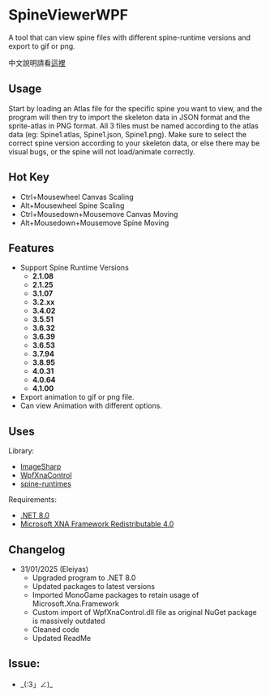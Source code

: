 # SpineViewerWPF
A tool that can view spine files with different spine-runtime versions and export to gif or png.

中文說明請看[這裡](README_zhTW.md)

## Usage
Start by loading an Atlas file for the specific spine you want to view, and the program will then try to import the skeleton data in JSON format and the sprite-atlas in PNG format. All 3 files must be named according to the atlas data (eg: Spine1.atlas, Spine1.json, Spine1.png). Make sure to select the correct spine version according to your skeleton data, or else there may be visual bugs, or the spine will not load/animate correctly. 


## Hot Key
* Ctrl+Mousewheel  Canvas Scaling
* Alt+Mousewheel  Spine Scaling
* Ctrl+Mousedown+Mousemove  Canvas Moving
* Alt+Mousedown+Mousemove  Spine Moving

## Features
* Support Spine Runtime Versions 
  * **2.1.08**
  * **2.1.25**
  * **3.1.07**
  * **3.2.xx**
  * **3.4.02**
  * **3.5.51**
  * **3.6.32**
  * **3.6.39**
  * **3.6.53**
  * **3.7.94**
  * **3.8.95**
  * **4.0.31**
  * **4.0.64**
  * **4.1.00**
* Export animation to gif or png file.
* Can view Animation with different options.

## Uses
Library:
- [ImageSharp](https://github.com/SixLabors/ImageSharp)
- [WpfXnaControl](https://github.com/erickeek/WpfXnaControl)
- [spine-runtimes](https://github.com/EsotericSoftware/spine-runtimes)

Requirements:
- [.NET 8.0](https://dotnet.microsoft.com/en-us/download/dotnet/8.0)
- [Microsoft XNA Framework Redistributable 4.0](https://www.microsoft.com/en-us/download/details.aspx?id=20914)

## Changelog
* 31/01/2025 (Eleiyas)
  * Upgraded program to .NET 8.0
  * Updated packages to latest versions
  * Imported MonoGame packages to retain usage of Microsoft.Xna.Framework
  * Custom import of WpfXnaControl.dll file as original NuGet package is massively outdated
  * Cleaned code
  * Updated ReadMe

## Issue:
*  \_(:3」∠)\_
